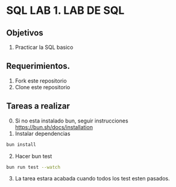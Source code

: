 # SQL LAB 1. LAB DE SQL
## Objetivos
1. Practicar la SQL basico

## Requerimientos.
1. Fork este repositorio
2. Clone este repositorio

## Tareas a realizar
0. Si no esta instalado bun, seguir instrucciones https://bun.sh/docs/installation
1. Instalar dependencias
 ```bash
 bun install
 ```

2. Hacer bun test
```bash
bun run test --watch
```
3. La tarea estara acabada cuando todos los test esten pasados.






